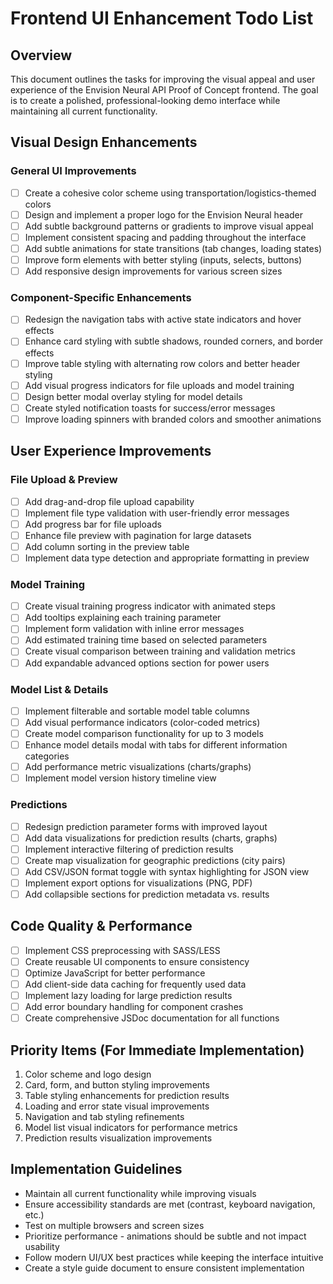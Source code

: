 # Frontend UI Enhancement Todo List

## Overview
This document outlines the tasks for improving the visual appeal and user experience of the Envision Neural API Proof of Concept frontend. The goal is to create a polished, professional-looking demo interface while maintaining all current functionality.

## Visual Design Enhancements

### General UI Improvements
- [ ] Create a cohesive color scheme using transportation/logistics-themed colors
- [ ] Design and implement a proper logo for the Envision Neural header
- [ ] Add subtle background patterns or gradients to improve visual appeal
- [ ] Implement consistent spacing and padding throughout the interface
- [ ] Add subtle animations for state transitions (tab changes, loading states)
- [ ] Improve form elements with better styling (inputs, selects, buttons)
- [ ] Add responsive design improvements for various screen sizes

### Component-Specific Enhancements
- [ ] Redesign the navigation tabs with active state indicators and hover effects
- [ ] Enhance card styling with subtle shadows, rounded corners, and border effects
- [ ] Improve table styling with alternating row colors and better header styling
- [ ] Add visual progress indicators for file uploads and model training
- [ ] Design better modal overlay styling for model details
- [ ] Create styled notification toasts for success/error messages
- [ ] Improve loading spinners with branded colors and smoother animations

## User Experience Improvements

### File Upload & Preview
- [ ] Add drag-and-drop file upload capability
- [ ] Implement file type validation with user-friendly error messages
- [ ] Add progress bar for file uploads
- [ ] Enhance file preview with pagination for large datasets
- [ ] Add column sorting in the preview table
- [ ] Implement data type detection and appropriate formatting in preview

### Model Training
- [ ] Create visual training progress indicator with animated steps
- [ ] Add tooltips explaining each training parameter
- [ ] Implement form validation with inline error messages
- [ ] Add estimated training time based on selected parameters
- [ ] Create visual comparison between training and validation metrics
- [ ] Add expandable advanced options section for power users

### Model List & Details
- [ ] Implement filterable and sortable model table columns
- [ ] Add visual performance indicators (color-coded metrics)
- [ ] Create model comparison functionality for up to 3 models
- [ ] Enhance model details modal with tabs for different information categories
- [ ] Add performance metric visualizations (charts/graphs)
- [ ] Implement model version history timeline view

### Predictions
- [ ] Redesign prediction parameter forms with improved layout
- [ ] Add data visualizations for prediction results (charts, graphs)
- [ ] Implement interactive filtering of prediction results
- [ ] Create map visualization for geographic predictions (city pairs)
- [ ] Add CSV/JSON format toggle with syntax highlighting for JSON view
- [ ] Implement export options for visualizations (PNG, PDF)
- [ ] Add collapsible sections for prediction metadata vs. results

## Code Quality & Performance
- [ ] Implement CSS preprocessing with SASS/LESS
- [ ] Create reusable UI components to ensure consistency
- [ ] Optimize JavaScript for better performance
- [ ] Add client-side data caching for frequently used data
- [ ] Implement lazy loading for large prediction results
- [ ] Add error boundary handling for component crashes
- [ ] Create comprehensive JSDoc documentation for all functions

## Priority Items (For Immediate Implementation)
1. Color scheme and logo design
2. Card, form, and button styling improvements
3. Table styling enhancements for prediction results
4. Loading and error state visual improvements
5. Navigation and tab styling refinements
6. Model list visual indicators for performance metrics
7. Prediction results visualization improvements

## Implementation Guidelines
- Maintain all current functionality while improving visuals
- Ensure accessibility standards are met (contrast, keyboard navigation, etc.)
- Test on multiple browsers and screen sizes
- Prioritize performance - animations should be subtle and not impact usability
- Follow modern UI/UX best practices while keeping the interface intuitive
- Create a style guide document to ensure consistent implementation 